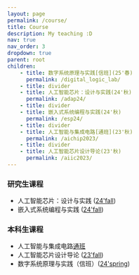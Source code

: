 ```yaml
---
layout: page
permalink: /course/
title: Course
description: My teaching :D
nav: true
nav_order: 3
dropdown: true
parent: root
children: 
    - title: 数字系统原理与实践[信班](25'春)
      permalink: /digital_logic_lab/
    - title: divider
    - title: 人工智能芯片：设计与实践(24'秋)
      permalink: /adap24/
    - title: divider
    - title: 嵌入式系统编程与实践(24'秋)
      permalink: /esp24/
    - title: divider
    - title: 人工智能与集成电路[通班](23'秋)
      permalink: /aichip2023/
    - title: divider
    - title: 人工智能芯片设计导论(23'秋)
      permalink: /aiic2023/
---
```


### 研究生课程
  - 人工智能芯片：设计与实践 ([24'fall](/adap24/))
  - 嵌入式系统编程与实践 ([24'fall](/esp24/))

### 本科生课程
  - 人工智能与集成电路[通班]([23'fall](/aiic23fall/))
  - 人工智能芯片设计导论 ([23'fall](/aichip23fall/))
  - 数字系统原理与实践（信班）([24'spring](/digital24spring/))
